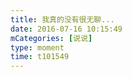 ```yaml
---
title: 我真的没有很无聊...
date: 2016-07-16 10:15:49
mCategories: [说说]
type: moment
time: t101549
---
```


<div id="pics-20160716101549"></div>

<script src="/lib/moment/pics.js"></script>
<script>
var data = [
    {"link": "2016-07-16_000000.jpeg", "type": "shuoshuo"},
    {"link": "2016-07-16_000001.jpeg", "type": "shuoshuo"},
    {"link": "2016-07-16_000002.jpeg", "type": "shuoshuo"}
];
picsRender(data, "pics-20160716101549");
</script>
